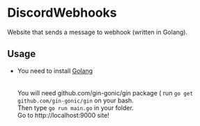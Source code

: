 # DiscordWebhooks

Website that sends a message to webhook (written in Golang).

## Usage

* You need to install [Golang](https://golang.org)
<br><br>
<br> You will need github.com/gin-gonic/gin package ( run `go get github.com/gin-gonic/gin` on your bash.
<br> Then type `go run main.go` in your folder. 
<br> Go to http://localhost:9000 site!

